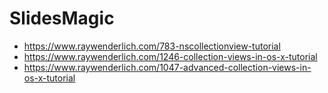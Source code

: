 # SlidesMagic

- https://www.raywenderlich.com/783-nscollectionview-tutorial
- https://www.raywenderlich.com/1246-collection-views-in-os-x-tutorial
- https://www.raywenderlich.com/1047-advanced-collection-views-in-os-x-tutorial
